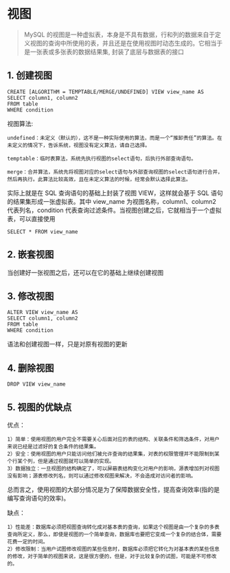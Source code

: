 # 视图
> MySQL 的视图是一种虚拟表，本身是不具有数据，行和列的数据来自于定义视图的查询中所使用的表，并且还是在使用视图时动态生成的。它相当于是一张表或多张表的数据结果集, 封装了底层与数据表的接口


## 1. 创建视图
```
CREATE [ALGORITHM = TEMPTABLE/MERGE/UNDEFINED] VIEW view_name AS
SELECT column1, column2
FROM table
WHERE condition
```

视图算法:
```
undefined：未定义（默认的），这不是一种实际使用的算法，而是一个“推卸责任”的算法。在未定义的情况下，告诉系统，视图没有定义算法，请自己选择。

temptable：临时表算法，系统先执行视图的select语句，后执行外部查询语句。

merge：合并算法，系统先将视图对应的select语句与外部查询视图的select语句进行合并，然后再执行。此算法比较高效，且在未定义算法的时候，经常会默认选择此算法。
```

实际上就是在 SQL 查询语句的基础上封装了视图 VIEW，这样就会基于 SQL 语句的结果集形成一张虚拟表。其中 view_name 为视图名称，column1、column2 代表列名，condition 代表查询过滤条件。当视图创建之后，它就相当于一个虚拟表，可以直接使用
```
SELECT * FROM view_name
```

## 2. 嵌套视图
当创建好一张视图之后，还可以在它的基础上继续创建视图


## 3. 修改视图
```
ALTER VIEW view_name AS
SELECT column1, column2
FROM table
WHERE condition
```
语法和创建视图一样，只是对原有视图的更新


## 4. 删除视图
```
DROP VIEW view_name
```


## 5. 视图的优缺点

优点：
```
1）简单：使用视图的用户完全不需要关心后面对应的表的结构、关联条件和筛选条件，对用户来说已经是过滤好的复合条件的结果集。
2）安全：使用视图的用户只能访问他们被允许查询的结果集，对表的权限管理并不能限制到某个行某个列，但是通过视图就可以简单的实现。
3）数据独立：一旦视图的结构确定了，可以屏蔽表结构变化对用户的影响，源表增加列对视图没有影响；源表修改列名，则可以通过修改视图来解决，不会造成对访问者的影响。
```
总而言之，使用视图的大部分情况是为了保障数据安全性，提高查询效率(指的是编写查询语句的效率)。

缺点：
```
1）性能差：数据库必须把视图查询转化成对基本表的查询，如果这个视图是由一个复杂的多表查询所定义，那么，即使是视图的一个简单查询，数据库也要把它变成一个复杂的结合体，需要花费一定的时间。
2）修改限制：当用户试图修改视图的某些信息时，数据库必须把它转化为对基本表的某些信息的修改，对于简单的视图来说，这是很方便的，但是，对于比较复杂的试图，可能是不可修改的。
```
